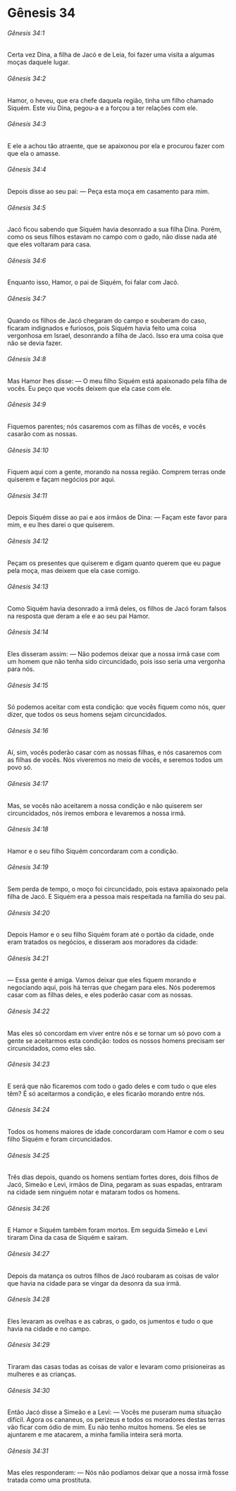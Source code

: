 # Gênesis 34

###### Gênesis 34:1

Certa vez Dina, a filha de Jacó e de Leia, foi fazer uma visita a algumas moças daquele lugar.

###### Gênesis 34:2

Hamor, o heveu, que era chefe daquela região, tinha um filho chamado Siquém. Este viu Dina, pegou-a e a forçou a ter relações com ele.

###### Gênesis 34:3

E ele a achou tão atraente, que se apaixonou por ela e procurou fazer com que ela o amasse.

###### Gênesis 34:4

Depois disse ao seu pai: — Peça esta moça em casamento para mim.

###### Gênesis 34:5

Jacó ficou sabendo que Siquém havia desonrado a sua filha Dina. Porém, como os seus filhos estavam no campo com o gado, não disse nada até que eles voltaram para casa.

###### Gênesis 34:6

Enquanto isso, Hamor, o pai de Siquém, foi falar com Jacó.

###### Gênesis 34:7

Quando os filhos de Jacó chegaram do campo e souberam do caso, ficaram indignados e furiosos, pois Siquém havia feito uma coisa vergonhosa em Israel, desonrando a filha de Jacó. Isso era uma coisa que não se devia fazer.

###### Gênesis 34:8

Mas Hamor lhes disse: — O meu filho Siquém está apaixonado pela filha de vocês. Eu peço que vocês deixem que ela case com ele.

###### Gênesis 34:9

Fiquemos parentes; nós casaremos com as filhas de vocês, e vocês casarão com as nossas.

###### Gênesis 34:10

Fiquem aqui com a gente, morando na nossa região. Comprem terras onde quiserem e façam negócios por aqui.

###### Gênesis 34:11

Depois Siquém disse ao pai e aos irmãos de Dina: — Façam este favor para mim, e eu lhes darei o que quiserem.

###### Gênesis 34:12

Peçam os presentes que quiserem e digam quanto querem que eu pague pela moça, mas deixem que ela case comigo.

###### Gênesis 34:13

Como Siquém havia desonrado a irmã deles, os filhos de Jacó foram falsos na resposta que deram a ele e ao seu pai Hamor.

###### Gênesis 34:14

Eles disseram assim: — Não podemos deixar que a nossa irmã case com um homem que não tenha sido circuncidado, pois isso seria uma vergonha para nós.

###### Gênesis 34:15

Só podemos aceitar com esta condição: que vocês fiquem como nós, quer dizer, que todos os seus homens sejam circuncidados.

###### Gênesis 34:16

Aí, sim, vocês poderão casar com as nossas filhas, e nós casaremos com as filhas de vocês. Nós viveremos no meio de vocês, e seremos todos um povo só.

###### Gênesis 34:17

Mas, se vocês não aceitarem a nossa condição e não quiserem ser circuncidados, nós iremos embora e levaremos a nossa irmã.

###### Gênesis 34:18

Hamor e o seu filho Siquém concordaram com a condição.

###### Gênesis 34:19

Sem perda de tempo, o moço foi circuncidado, pois estava apaixonado pela filha de Jacó. E Siquém era a pessoa mais respeitada na família do seu pai.

###### Gênesis 34:20

Depois Hamor e o seu filho Siquém foram até o portão da cidade, onde eram tratados os negócios, e disseram aos moradores da cidade:

###### Gênesis 34:21

— Essa gente é amiga. Vamos deixar que eles fiquem morando e negociando aqui, pois há terras que chegam para eles. Nós poderemos casar com as filhas deles, e eles poderão casar com as nossas.

###### Gênesis 34:22

Mas eles só concordam em viver entre nós e se tornar um só povo com a gente se aceitarmos esta condição: todos os nossos homens precisam ser circuncidados, como eles são.

###### Gênesis 34:23

E será que não ficaremos com todo o gado deles e com tudo o que eles têm? É só aceitarmos a condição, e eles ficarão morando entre nós.

###### Gênesis 34:24

Todos os homens maiores de idade concordaram com Hamor e com o seu filho Siquém e foram circuncidados.

###### Gênesis 34:25

Três dias depois, quando os homens sentiam fortes dores, dois filhos de Jacó, Simeão e Levi, irmãos de Dina, pegaram as suas espadas, entraram na cidade sem ninguém notar e mataram todos os homens.

###### Gênesis 34:26

E Hamor e Siquém também foram mortos. Em seguida Simeão e Levi tiraram Dina da casa de Siquém e saíram.

###### Gênesis 34:27

Depois da matança os outros filhos de Jacó roubaram as coisas de valor que havia na cidade para se vingar da desonra da sua irmã.

###### Gênesis 34:28

Eles levaram as ovelhas e as cabras, o gado, os jumentos e tudo o que havia na cidade e no campo.

###### Gênesis 34:29

Tiraram das casas todas as coisas de valor e levaram como prisioneiras as mulheres e as crianças.

###### Gênesis 34:30

Então Jacó disse a Simeão e a Levi: — Vocês me puseram numa situação difícil. Agora os cananeus, os perizeus e todos os moradores destas terras vão ficar com ódio de mim. Eu não tenho muitos homens. Se eles se ajuntarem e me atacarem, a minha família inteira será morta.

###### Gênesis 34:31

Mas eles responderam: — Nós não podíamos deixar que a nossa irmã fosse tratada como uma prostituta.


